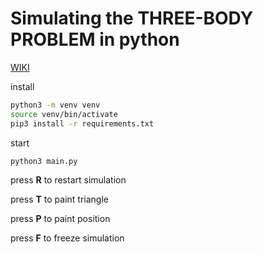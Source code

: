 # Simulating the THREE-BODY PROBLEM in python

<a href="https://en.wikipedia.org/wiki/Three-body_problem">WIKI</a>

install
```bash
python3 -m venv venv
source venv/bin/activate
pip3 install -r requirements.txt
```

start
```bash
python3 main.py
```

press <strong>R</strong> to restart simulation

press <strong>T</strong> to paint triangle

press <strong>P</strong> to paint position

press <strong>F</strong> to freeze simulation